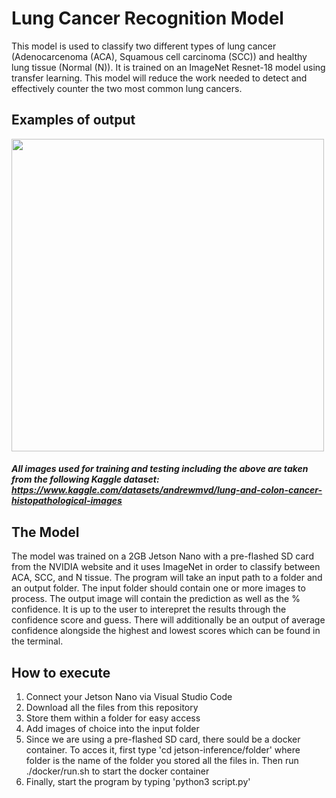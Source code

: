 # Lung Cancer Recognition Model

This model is used to classify two different types of lung cancer (Adenocarcenoma (ACA), Squamous cell carcinoma (SCC)) and healthy lung tissue (Normal (N)). It is trained on an ImageNet Resnet-18 model using transfer learning. This model will reduce the work needed to detect and effectively counter the two most common lung cancers.


## Examples of output
<img src="https://i.imgur.com/SFtH1wZ.jpg" width="500" height="500">

##### All images used for training and testing including the above are taken from the following Kaggle dataset: https://www.kaggle.com/datasets/andrewmvd/lung-and-colon-cancer-histopathological-images


## The Model
The model was trained on a 2GB Jetson Nano with a pre-flashed SD card from the NVIDIA website and it uses ImageNet in order to classify between ACA, SCC, and N tissue. The program will take an input path to a folder and an output folder. The input folder should contain one or more images to process. The output image will contain the prediction as well as the % confidence. It is up to the user to interepret the results through the confidence score and guess. There will additionally be an output of average confidence alongside the highest and lowest scores which can be found in the terminal.


## How to execute
1. Connect your Jetson Nano via Visual Studio Code
2. Download all the files from this repository
3. Store them within a folder for easy access
4. Add images of choice into the input folder
5. Since we are using a pre-flashed SD card, there sould be a docker container. To acces it, first type 'cd jetson-inference/folder' where folder is the name of the folder you stored all the files in. Then run ./docker/run.sh to start the docker container
8. Finally, start the program by typing 'python3 script.py'
